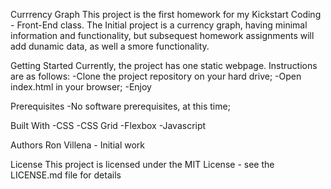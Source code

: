 Currrency Graph
This project is the first homework for my Kickstart Coding - Front-End class. The Initial project is a currency graph, having minimal information and functionality, but subsequest homework assignments will add dunamic data, as well a smore functionality.

Getting Started
Currently, the project has one static webpage. Instructions are as follows:
 -Clone the project repository on your hard drive;
 -Open index.html in your browser;
 -Enjoy

Prerequisites
 -No software prerequisites, at this time;

Built With
 -CSS
 -CSS Grid
 -Flexbox
 -Javascript

Authors
Ron Villena - Initial work

License
This project is licensed under the MIT License - see the LICENSE.md file for details
